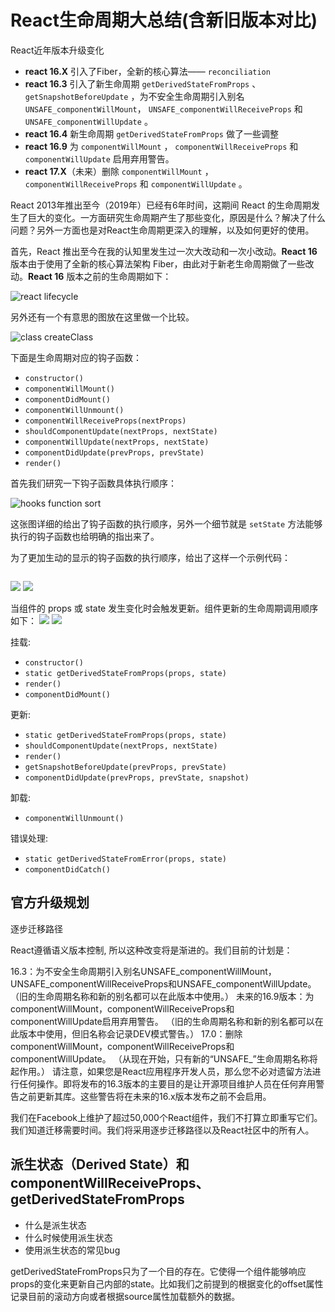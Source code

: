 # React生命周期大总结(含新旧版本对比)

React近年版本升级变化

* **react 16.X** 引入了Fiber，全新的核心算法—— `reconciliation`
* **react 16.3** 引入了新生命周期 `getDerivedStateFromProps` 、 `getSnapshotBeforeUpdate` ，为不安全生命周期引入别名 `UNSAFE_componentWillMount`， `UNSAFE_componentWillReceiveProps` 和 `UNSAFE_componentWillUpdate` 。
* **react 16.4** 新生命周期 `getDerivedStateFromProps` 做了一些调整
* **react 16.9** 为 `componentWillMount` ， `componentWillReceiveProps` 和 `componentWillUpdate` 启用弃用警告。
* **react 17.X**（未来）删除 `componentWillMount` ， `componentWillReceiveProps` 和 `componentWillUpdate` 。

React 2013年推出至今（2019年）已经有6年时间，这期间 React 的生命周期发生了巨大的变化。一方面研究生命周期产生了那些变化，原因是什么？解决了什么问题？另外一方面也是对React生命周期更深入的理解，以及如何更好的使用。

首先，React 推出至今在我的认知里发生过一次大改动和一次小改动。**React 16** 版本由于使用了全新的核心算法架构 Fiber，由此对于新老生命周期做了一些改动。**React 16** 版本之前的生命周期如下：

![react lifecycle](../assets/20191017194429.png "react lifecycle")

另外还有一个有意思的图放在这里做一个比较。

![class createClass](../assets/20191007165935.png "class createClass")

下面是生命周期对应的钩子函数：

* `constructor()`
* `componentWillMount()`
* `componentDidMount()`
* `componentWillUnmount()`
* `componentWillReceiveProps(nextProps)`
* `shouldComponentUpdate(nextProps, nextState)`
* `componentWillUpdate(nextProps, nextState)`
* `componentDidUpdate(prevProps, prevState)`
* `render()`

首先我们研究一下钩子函数具体执行顺序：

![hooks function sort](../assets/3703585223-5a90fadf9d735.png "hooks sort")

这张图详细的给出了钩子函数的执行顺序，另外一个细节就是 `setState` 方法能够执行的钩子函数也给明确的指出来了。

为了更加生动的显示的钩子函数的执行顺序，给出了这样一个示例代码：

``` jsx

```

![](../assets/lifecycle168render.png)
![](../assets/lifecycle168update.png)

当组件的 props 或 state 发生变化时会触发更新。组件更新的生命周期调用顺序如下：
![](../assets/lifecycle169render.png)
![](../assets/lifecycle169update.png)

挂载:

* `constructor()`
* `static getDerivedStateFromProps(props, state)`
* `render()`
* `componentDidMount()`

更新:

* `static getDerivedStateFromProps(props, state)`
* `shouldComponentUpdate(nextProps, nextState)`
* `render()`
* `getSnapshotBeforeUpdate(prevProps, prevState)`
* `componentDidUpdate(prevProps, prevState, snapshot)`

卸载:
* `componentWillUnmount()`

错误处理:
* `static getDerivedStateFromError(props, state)`
* `componentDidCatch()`


## 官方升级规划

逐步迁移路径

React遵循语义版本控制, 所以这种改变将是渐进的。我们目前的计划是：

16.3：为不安全生命周期引入别名UNSAFE_componentWillMount，UNSAFE_componentWillReceiveProps和UNSAFE_componentWillUpdate。 （旧的生命周期名称和新的别名都可以在此版本中使用。）
未来的16.9版本：为componentWillMount，componentWillReceiveProps和componentWillUpdate启用弃用警告。 （旧的生命周期名称和新的别名都可以在此版本中使用，但旧名称会记录DEV模式警告。）
17.0：删除componentWillMount，componentWillReceiveProps和componentWillUpdate。 （从现在开始，只有新的“UNSAFE_”生命周期名称将起作用。）
请注意，如果您是React应用程序开发人员，那么您不必对遗留方法进行任何操作。即将发布的16.3版本的主要目的是让开源项目维护人员在任何弃用警告之前更新其库。这些警告将在未来的16.x版本发布之前不会启用。

我们在Facebook上维护了超过50,000个React组件，我们不打算立即重写它们。我们知道迁移需要时间。我们将采用逐步迁移路径以及React社区中的所有人。

## 派生状态（Derived State）和componentWillReceiveProps、getDerivedStateFromProps

* 什么是派生状态
* 什么时候使用派生状态
* 使用派生状态的常见bug

getDerivedStateFromProps只为了一个目的存在。它使得一个组件能够响应props的变化来更新自己内部的state。比如我们之前提到的根据变化的offset属性记录目前的滚动方向或者根据source属性加载额外的数据。
